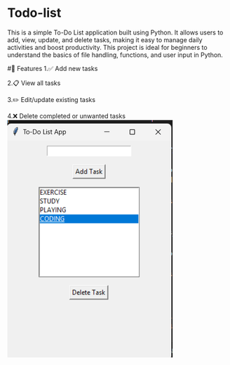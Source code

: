 # Todo-list
This is a simple To-Do List application built using Python. It allows users to add, view, update, and delete tasks, making it easy to manage daily activities and boost productivity. This project is ideal for beginners to understand the basics of file handling, functions, and user input in Python.

#🔧 Features
1.✅ Add new tasks

2.📋 View all tasks

3.✏️ Edit/update existing tasks

4.❌ Delete completed or unwanted tasks
![image alt](https://github.com/Swatantra35/Todo-list/blob/778b96b15ca134ceef313378aaa2228872c708f1/Screenshot%202025-05-23%20231654.png)
